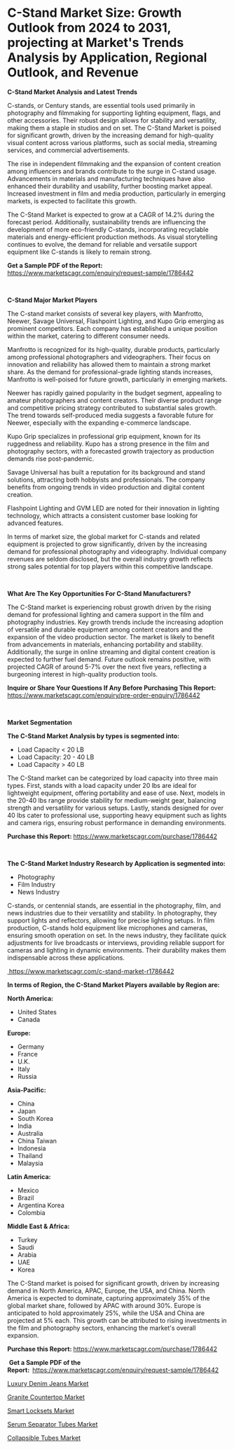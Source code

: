 <p><h1>C-Stand Market Size: Growth Outlook from 2024 to 2031, projecting at Market's Trends Analysis by Application, Regional Outlook, and Revenue</h1></p><p><strong>C-Stand Market Analysis and Latest Trends</strong></p>
<p><p>C-stands, or Century stands, are essential tools used primarily in photography and filmmaking for supporting lighting equipment, flags, and other accessories. Their robust design allows for stability and versatility, making them a staple in studios and on set. The C-Stand Market is poised for significant growth, driven by the increasing demand for high-quality visual content across various platforms, such as social media, streaming services, and commercial advertisements. </p><p>The rise in independent filmmaking and the expansion of content creation among influencers and brands contribute to the surge in C-stand usage. Advancements in materials and manufacturing techniques have also enhanced their durability and usability, further boosting market appeal. Increased investment in film and media production, particularly in emerging markets, is expected to facilitate this growth.</p><p>The C-Stand Market is expected to grow at a CAGR of 14.2% during the forecast period. Additionally, sustainability trends are influencing the development of more eco-friendly C-stands, incorporating recyclable materials and energy-efficient production methods. As visual storytelling continues to evolve, the demand for reliable and versatile support equipment like C-stands is likely to remain strong.</p></p>
<p><strong>Get a Sample PDF of the Report:&nbsp;</strong> <a href="https://www.marketscagr.com/enquiry/request-sample/1786442?utm_campaign=1868&utm_medium=2&utm_source=Github&utm_content=ia&utm_term=19122024&utm_id=c-stand">https://www.marketscagr.com/enquiry/request-sample/1786442</a></p>
<p>&nbsp;</p>
<p><strong>C-Stand Major Market Players</strong></p>
<p><p>The C-stand market consists of several key players, with Manfrotto, Neewer, Savage Universal, Flashpoint Lighting, and Kupo Grip emerging as prominent competitors. Each company has established a unique position within the market, catering to different consumer needs.</p><p>Manfrotto is recognized for its high-quality, durable products, particularly among professional photographers and videographers. Their focus on innovation and reliability has allowed them to maintain a strong market share. As the demand for professional-grade lighting stands increases, Manfrotto is well-poised for future growth, particularly in emerging markets.</p><p>Neewer has rapidly gained popularity in the budget segment, appealing to amateur photographers and content creators. Their diverse product range and competitive pricing strategy contributed to substantial sales growth. The trend towards self-produced media suggests a favorable future for Neewer, especially with the expanding e-commerce landscape.</p><p>Kupo Grip specializes in professional grip equipment, known for its ruggedness and reliability. Kupo has a strong presence in the film and photography sectors, with a forecasted growth trajectory as production demands rise post-pandemic.</p><p>Savage Universal has built a reputation for its background and stand solutions, attracting both hobbyists and professionals. The company benefits from ongoing trends in video production and digital content creation.</p><p>Flashpoint Lighting and GVM LED are noted for their innovation in lighting technology, which attracts a consistent customer base looking for advanced features.</p><p>In terms of market size, the global market for C-stands and related equipment is projected to grow significantly, driven by the increasing demand for professional photography and videography. Individual company revenues are seldom disclosed, but the overall industry growth reflects strong sales potential for top players within this competitive landscape.</p></p>
<p>&nbsp;</p>
<p><strong>What Are The Key Opportunities For C-Stand Manufacturers?</strong></p>
<p><p>The C-Stand market is experiencing robust growth driven by the rising demand for professional lighting and camera support in the film and photography industries. Key growth trends include the increasing adoption of versatile and durable equipment among content creators and the expansion of the video production sector. The market is likely to benefit from advancements in materials, enhancing portability and stability. Additionally, the surge in online streaming and digital content creation is expected to further fuel demand. Future outlook remains positive, with projected CAGR of around 5-7% over the next five years, reflecting a burgeoning interest in high-quality production tools.</p></p>
<p><strong>Inquire or Share Your Questions If Any Before Purchasing This Report:</strong> <a href="https://www.marketscagr.com/enquiry/pre-order-enquiry/1786442?utm_campaign=1868&utm_medium=2&utm_source=Github&utm_content=ia&utm_term=19122024&utm_id=c-stand">https://www.marketscagr.com/enquiry/pre-order-enquiry/1786442</a></p>
<p>&nbsp;</p>
<p><strong>Market Segmentation</strong></p>
<p><strong>The C-Stand Market Analysis by types is segmented into:</strong></p>
<p><ul><li>Load Capacity < 20 LB</li><li>Load Capacity: 20 - 40 LB</li><li>Load Capacity > 40 LB</li></ul></p>
<p><p>The C-Stand market can be categorized by load capacity into three main types. First, stands with a load capacity under 20 lbs are ideal for lightweight equipment, offering portability and ease of use. Next, models in the 20-40 lbs range provide stability for medium-weight gear, balancing strength and versatility for various setups. Lastly, stands designed for over 40 lbs cater to professional use, supporting heavy equipment such as lights and camera rigs, ensuring robust performance in demanding environments.</p></p>
<p><strong>Purchase this Report:&nbsp;</strong><a href="https://www.marketscagr.com/purchase/1786442?utm_campaign=1868&utm_medium=2&utm_source=Github&utm_content=ia&utm_term=19122024&utm_id=c-stand">https://www.marketscagr.com/purchase/1786442</a></p>
<p>&nbsp;</p>
<p><strong>The C-Stand Market Industry Research by Application is segmented into:</strong></p>
<p><ul><li>Photography</li><li>Film Industry</li><li>News Industry</li></ul></p>
<p><p>C-stands, or centennial stands, are essential in the photography, film, and news industries due to their versatility and stability. In photography, they support lights and reflectors, allowing for precise lighting setups. In film production, C-stands hold equipment like microphones and cameras, ensuring smooth operation on set. In the news industry, they facilitate quick adjustments for live broadcasts or interviews, providing reliable support for cameras and lighting in dynamic environments. Their durability makes them indispensable across these applications.</p></p>
<p><a href="https://www.marketscagr.com/c-stand-market-r1786442?utm_campaign=1868&utm_medium=2&utm_source=Github&utm_content=ia&utm_term=19122024&utm_id=c-stand">&nbsp;https://www.marketscagr.com/c-stand-market-r1786442</a></p>
<p><strong>In terms of Region, the C-Stand Market Players available by Region are:</strong></p>
<p>
    <p> <strong> North America: </strong>
        <ul>
            <li>United States</li>
            <li>Canada</li>
        </ul>
        </p> 
    <p> <strong> Europe: </strong>
        <ul>
            <li>Germany</li>
            <li>France</li>
            <li>U.K.</li>
            <li>Italy</li>
            <li>Russia</li>
        </ul>
        </p> 
    <p> <strong> Asia-Pacific: </strong>
        <ul>
            <li>China</li>
            <li>Japan</li>
            <li>South Korea</li>
            <li>India</li>
            <li>Australia</li>
            <li>China Taiwan</li>
            <li>Indonesia</li>
            <li>Thailand</li>
            <li>Malaysia</li>
        </ul>
        </p> 
    <p> <strong> Latin America: </strong>
        <ul>
            <li>Mexico</li>
            <li>Brazil</li>
            <li>Argentina Korea</li>
            <li>Colombia</li>
        </ul>
        </p> 
    <p> <strong> Middle East & Africa: </strong>
        <ul>
            <li>Turkey</li>
            <li>Saudi</li>
            <li>Arabia</li>
            <li>UAE</li>
            <li>Korea</li>
        </ul>
    </p>
    </p>
<p><p>The C-Stand market is poised for significant growth, driven by increasing demand in North America, APAC, Europe, the USA, and China. North America is expected to dominate, capturing approximately 35% of the global market share, followed by APAC with around 30%. Europe is anticipated to hold approximately 25%, while the USA and China are projected at 5% each. This growth can be attributed to rising investments in the film and photography sectors, enhancing the market's overall expansion.</p></p>
<p><strong>Purchase this Report: </strong><a href="https://www.marketscagr.com/purchase/1786442?utm_campaign=1868&utm_medium=2&utm_source=Github&utm_content=ia&utm_term=19122024&utm_id=c-stand">https://www.marketscagr.com/purchase/1786442</a></p>
<p>&nbsp;<strong>Get a Sample PDF of the Report:&nbsp;&nbsp;</strong><a href="https://www.marketscagr.com/enquiry/request-sample/1786442?utm_campaign=1868&utm_medium=2&utm_source=Github&utm_content=ia&utm_term=19122024&utm_id=c-stand">https://www.marketscagr.com/enquiry/request-sample/1786442</a></p>
<p><strong></strong></p>
<p><p><a href="https://www.linkedin.com/pulse/luxury-denim-jeans-market-share-analysis-7-cagr-growth-from-2024-15bee?utm_campaign=1868&utm_medium=2&utm_source=Github&utm_content=ia&utm_term=19122024&utm_id=c-stand">Luxury Denim Jeans Market</a></p><p><a href="https://www.linkedin.com/pulse/granite-countertop-market-insights-provide-historical-trends-znvoe?utm_campaign=1868&utm_medium=2&utm_source=Github&utm_content=ia&utm_term=19122024&utm_id=c-stand">Granite Countertop Market</a></p><p><a href="https://www.linkedin.com/pulse/based-recent-market-research-smart-locksets-set-experience-robust-bhkze?utm_campaign=1868&utm_medium=2&utm_source=Github&utm_content=ia&utm_term=19122024&utm_id=c-stand">Smart Locksets Market</a></p><p><a href="https://www.linkedin.com/pulse/serum-separator-tubes-market-size-value-report-growth-potential-fw4jf?utm_campaign=1868&utm_medium=2&utm_source=Github&utm_content=ia&utm_term=19122024&utm_id=c-stand">Serum Separator Tubes Market</a></p><p><a href="https://www.linkedin.com/pulse/c-glance-reports-anmec?utm_campaign=1868&utm_medium=2&utm_source=Github&utm_content=ia&utm_term=19122024&utm_id=c-stand">Collapsible Tubes Market</a></p></p>